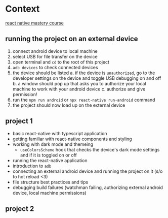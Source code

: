 # Context
[react native mastery course](https://www.youtube.com/watch?v=kGtEax1WQFg&list=PLRAV69dS1uWSjBBJ-egNNOd4mdblt1P4c&index=2)

## running the project on an external device
1. connect android device to local machine
2. select USB for file transfer on the device
3. open terminal and `cd` to the root of this project
4. `adb devices` to check connected devices
5. the device should be listed
  a. if the device is `unauthorized`, go to the developer settings on the device and toggle USB debugging on and off
  b. a window should pop up that asks you to authorize your local machine to work with your android device
  c. authorize and give permission!
6. run the `npm run android` or `npx react-native run-android` command
7. the project should now load up on the external device

## project 1
- basic react-native with typescript application
- getting familiar with react-native components and styling
- working with dark mode and themeing
  - `useColorsScheme` hook that checks the device's dark mode settings and if it is toggled on or off
- running the react-native application
- introduction to `adb`
- connecting an external android device and running the project on it (s/o to hot reload <3)
- file structure best practices and tips
- debugging build failures (watchman failing, authorizing external android device, local machine permissions)

## project 2